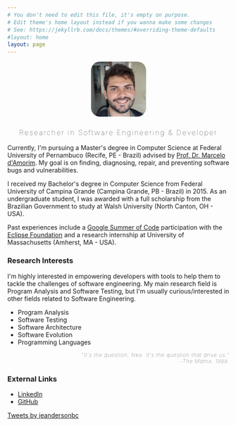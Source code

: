```yaml
---
# You don't need to edit this file, it's empty on purpose.
# Edit theme's home layout instead if you wanna make some changes
# See: https://jekyllrb.com/docs/themes/#overriding-theme-defaults
#layout: home
layout: page 
---
```

<p style="text-align: center">
<img alt="Jeanderson Candido" src="/img/avatar.jpg" class="img-responsive" style="width:125px; height:125px; border-radius:20px;"/>
<h3 style="text-align:center;font-weight:100;letter-spacing:2px;">Researcher in Software Engineering & Developer</h3>
</p>

Currently, I'm pursuing a Master's degree in Computer Science at Federal
University of Pernambuco (Recife, PE - Brazil) advised by [Prof. Dr. Marcelo
d'Amorim](http://www.cin.ufpe.br/~damorim/). My goal is on finding,
diagnosing, repair, and preventing software bugs and vulnerabilities.

I received my Bachelor's degree in Computer Science from Federal University of
Campina Grande (Campina Grande, PB - Brazil) in 2015. As an undergraduate
student, I was awarded with a full scholarship from the Brazilian Government to
study at Walsh University (North Canton, OH - USA).

Past experiences include a [Google Summer of
Code](https://www.google-melange.com/archive/gsoc/2014/orgs/eclipse/projects/jeandersonbc.html)
participation with the [Eclipse
Foundation](https://www.eclipse.org/eclipse/platform-ui/) and a research
internship at University of Massachusetts (Amherst, MA - USA).

### Research Interests

I'm highly interested in empowering developers with tools to help them to
tackle the challenges of software engineering. My main research field is
Program Analysis and Software Testing, but I'm usually curious/interested in
other fields related to Software Engineering.

* Program Analysis
* Software Testing
* Software Architecture
* Software Evolution
* Programming Languages

<p style="font-size:smaller;text-align:right;font-style:italic;font-weight:100;letter-spacing:1px;">
"It's the question, Neo. It's the question that drive us."<br>
-The Matrix, 1999.
</p>

### External Links
* [LinkedIn](https://www.linkedin.com/in/jeandersonbc)
* [GitHub](http://www.github.com/jeandersonbc)

<a class="twitter-timeline" data-height="300" data-width="400"
href="https://twitter.com/jeandersonbc?ref_src=twsrc%5Etfw">Tweets by jeandersonbc</a>
<script async src="https://platform.twitter.com/widgets.js" charset="utf-8"></script>
